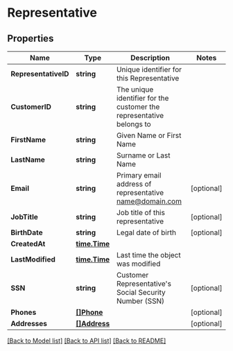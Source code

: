 # Representative

## Properties

Name | Type | Description | Notes
------------ | ------------- | ------------- | -------------
**RepresentativeID** | **string** | Unique identifier for this Representative | 
**CustomerID** | **string** | The unique identifier for the customer the representative belongs to | 
**FirstName** | **string** | Given Name or First Name | 
**LastName** | **string** | Surname or Last Name | 
**Email** | **string** | Primary email address of representative name@domain.com | [optional] 
**JobTitle** | **string** | Job title of this representative | [optional] 
**BirthDate** | **string** | Legal date of birth | [optional] 
**CreatedAt** | [**time.Time**](time.Time.md) |  | 
**LastModified** | [**time.Time**](time.Time.md) | Last time the object was modified | 
**SSN** | **string** | Customer Representative&#39;s Social Security Number (SSN) | [optional] 
**Phones** | [**[]Phone**](Phone.md) |  | [optional] 
**Addresses** | [**[]Address**](Address.md) |  | [optional] 

[[Back to Model list]](../README.md#documentation-for-models) [[Back to API list]](../README.md#documentation-for-api-endpoints) [[Back to README]](../README.md)


